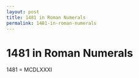 ```yaml
---
layout: post
title: 1481 in Roman Numerals
permalink: 1481-in-roman-numerals
---
```


# 1481 in Roman Numerals

1481 = MCDLXXXI
